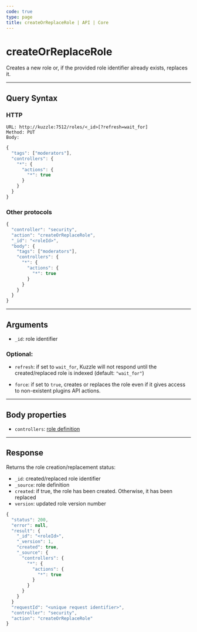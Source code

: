 ```yaml
---
code: true
type: page
title: createOrReplaceRole | API | Core
---
```


# createOrReplaceRole



Creates a new role or, if the provided role identifier already exists, replaces it.

---

## Query Syntax

### HTTP

```http
URL: http://kuzzle:7512/roles/<_id>[?refresh=wait_for]
Method: PUT
Body:
```

```js
{
  "tags": ["moderators"],
  "controllers": {
    "*": {
      "actions": {
        "*": true
      }
    }
  }
}
```

### Other protocols

```js
{
  "controller": "security",
  "action": "createOrReplaceRole",
  "_id": "<roleId>",
  "body": {
    "tags": ["moderators"],
    "controllers": {
      "*": {
        "actions": {
          "*": true
        }
      }
    }
  }
}
```

---

## Arguments

- `_id`: role identifier

### Optional:

- `refresh`: if set to `wait_for`, Kuzzle will not respond until the created/replaced role is indexed (default: `"wait_for"`)

- `force`: if set to `true`, creates or replaces the role even if it gives access to non-existent plugins API actions.

---

## Body properties

- `controllers`: [role definition](/core/2/guides/main-concepts/permissions#roles)

---

## Response

Returns the role creation/replacement status:

- `_id`: created/replaced role identifier
- `_source`: role definition
- `created`: if true, the role has been created. Otherwise, it has been replaced
- `version`: updated role version number

```js
{
  "status": 200,
  "error": null,
  "result": {
    "_id": "<roleId>",
    "_version": 1,
    "created": true,
    "_source": {
      "controllers": {
        "*": {
          "actions": {
            "*": true
          }
        }
      }
    }
  }
  "requestId": "<unique request identifier>",
  "controller": "security",
  "action": "createOrReplaceRole"
}
```
